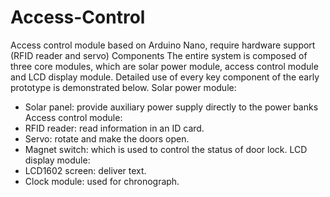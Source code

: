# Access-Control
Access control module based on Arduino Nano, require hardware support (RFID reader and servo)
Components
The entire system is composed of three core modules, which are solar power module, access control module and LCD display module.
Detailed use of every key component of the early prototype is demonstrated below.
Solar power module:
-	Solar panel: provide auxiliary power supply directly to the power banks
Access control module:
-	RFID reader: read information in an ID card.
-	Servo: rotate and make the doors open.
-	Magnet switch: which is used to control the status of door lock.
LCD display module:
-	LCD1602 screen: deliver text.
-	Clock module: used for chronograph.
